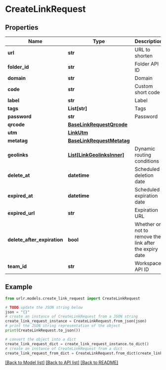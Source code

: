 # CreateLinkRequest


## Properties

Name | Type | Description | Notes
------------ | ------------- | ------------- | -------------
**url** | **str** | URL to shorten | 
**folder_id** | **str** | Folder API ID | [optional] 
**domain** | **str** | Domain | [optional] 
**code** | **str** | Custom short code | [optional] 
**label** | **str** | Label | [optional] 
**tags** | **List[str]** | Tags | [optional] 
**password** | **str** | Password | [optional] 
**qrcode** | [**BaseLinkRequestQrcode**](BaseLinkRequestQrcode.md) |  | [optional] 
**utm** | [**LinkUtm**](LinkUtm.md) |  | [optional] 
**metatag** | [**BaseLinkRequestMetatag**](BaseLinkRequestMetatag.md) |  | [optional] 
**geolinks** | [**List[LinkGeolinksInner]**](LinkGeolinksInner.md) | Dynamic routing conditions | [optional] 
**delete_at** | **datetime** | Scheduled deletion date | [optional] 
**expired_at** | **datetime** | Scheduled expiration date | [optional] 
**expired_url** | **str** | Expiration URL | [optional] 
**delete_after_expiration** | **bool** | Whether or not to remove the link after the expiry date | [optional] [default to False]
**team_id** | **str** | Workspace API ID | 

## Example

```python
from urlr.models.create_link_request import CreateLinkRequest

# TODO update the JSON string below
json = "{}"
# create an instance of CreateLinkRequest from a JSON string
create_link_request_instance = CreateLinkRequest.from_json(json)
# print the JSON string representation of the object
print(CreateLinkRequest.to_json())

# convert the object into a dict
create_link_request_dict = create_link_request_instance.to_dict()
# create an instance of CreateLinkRequest from a dict
create_link_request_from_dict = CreateLinkRequest.from_dict(create_link_request_dict)
```
[[Back to Model list]](../README.md#documentation-for-models) [[Back to API list]](../README.md#documentation-for-api-endpoints) [[Back to README]](../README.md)


